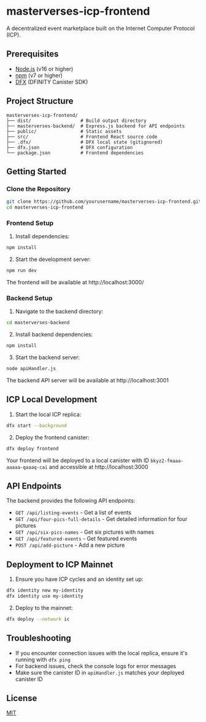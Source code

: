 # masterverses-icp-frontend

A decentralized event marketplace built on the Internet Computer Protocol (ICP).

## Prerequisites

- [Node.js](https://nodejs.org/) (v16 or higher)
- [npm](https://www.npmjs.com/) (v7 or higher)
- [DFX](https://internetcomputer.org/docs/current/developer-docs/setup/install/) (DFINITY Canister SDK)

## Project Structure

```
masterverses-icp-frontend/
├── dist/                  # Build output directory
├── masterverses-backend/  # Express.js backend for API endpoints
├── public/                # Static assets
├── src/                   # Frontend React source code
├── .dfx/                  # DFX local state (gitignored)
├── dfx.json               # DFX configuration
└── package.json           # Frontend dependencies
```

## Getting Started

### Clone the Repository

```bash
git clone https://github.com/yourusername/masterverses-icp-frontend.git
cd masterverses-icp-frontend
```

### Frontend Setup

1. Install dependencies:

```bash
npm install
```

2. Start the development server:

```bash
npm run dev
```

The frontend will be available at http://localhost:3000/

### Backend Setup

1. Navigate to the backend directory:

```bash
cd masterverses-backend
```

2. Install backend dependencies:

```bash
npm install
```

3. Start the backend server:

```bash
node apiHandler.js
```

The backend API server will be available at http://localhost:3001

## ICP Local Development

1. Start the local ICP replica:

```bash
dfx start --background
```

2. Deploy the frontend canister:

```bash
dfx deploy frontend
```

Your frontend will be deployed to a local canister with ID `bkyz2-fmaaa-aaaaa-qaaaq-cai` and accessible at http://localhost:3000

## API Endpoints

The backend provides the following API endpoints:

- `GET /api/listing-events` - Get a list of events
- `GET /api/four-pics-full-details` - Get detailed information for four pictures
- `GET /api/six-pics-names` - Get six pictures with names
- `GET /api/featured-events` - Get featured events
- `POST /api/add-picture` - Add a new picture

## Deployment to ICP Mainnet

1. Ensure you have ICP cycles and an identity set up:

```bash
dfx identity new my-identity
dfx identity use my-identity
```

2. Deploy to the mainnet:

```bash
dfx deploy --network ic
```

## Troubleshooting

- If you encounter connection issues with the local replica, ensure it's running with `dfx ping`
- For backend issues, check the console logs for error messages
- Make sure the canister ID in `apiHandler.js` matches your deployed canister ID

## License

[MIT](LICENSE)
